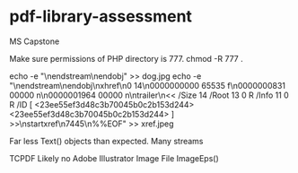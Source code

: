 # pdf-library-assessment
MS Capstone 

Make sure permissions of PHP directory is 777.
chmod -R 777 .

echo -e "\nendstream\nendobj" >> dog.jpg
echo -e "\nendstream\nendobj\nxhref\n0 14\n0000000000 65535 f\n0000000831 00000 n\n0000001964 00000 n\ntrailer\n<< /Size 14 /Root 13 0 R /Info 11 0 R /ID [ <23ee55ef3d48c3b70045b0c2b153d244> <23ee55ef3d48c3b70045b0c2b153d244> ] >>\nstartxref\n7445\n%%EOF" >> xref.jpeg

Far less Text() objects than expected. Many streams

TCPDF
Likely no Adobe Illustrator Image File ImageEps()



